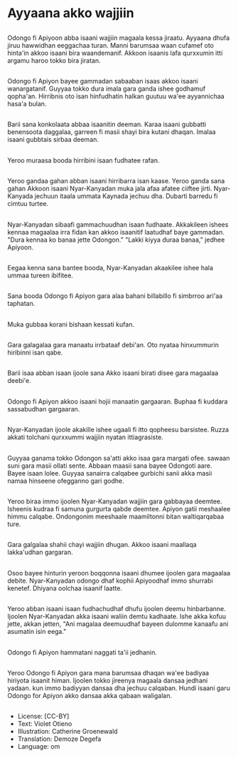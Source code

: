 # Ayyaana akko wajjiin

##
Odongo fi Apiyoon abba isaani wajjiin magaala kessa jiraatu. Ayyaana dhufa jiruu hawwidhan eeggachaa turan. Manni barumsaa waan cufamef oto hinta'in akkoo isaani bira waandemanif. Akkoon isaanis lafa qurxxumin itti argamu haroo tokko bira jiratan.

##
Odongo fi Apiyon bayee gammadan sabaaban isaas akkoo isaani wanargatanif. Guyyaa tokko dura imala gara ganda ishee godhamuf qopha'an. Hirribnis oto isan hinfudhatin halkan guutuu wa'ee ayyannichaa hasa'a bulan.

##
Barii sana konkolaata abbaa isaanitin deeman. Karaa isaani gubbatti benensoota daggalaa, garreen fi masii shayi bira kutani dhaqan. Imalaa isaani gubbtais sirbaa deeman.

##
Yeroo muraasa booda hirribini isaan fudhatee rafan.

##
Yeroo gandaa gahan abban isaani hirribarra isan kaase. Yeroo ganda sana gahan Akkoon isaani Nyar-Kanyadan muka jala afaa afatee ciiftee jirti. Nyar-Kanyada jechuun itaala ummata Kaynada jechuu dha. Dubarti barredu fi cimtuu turtee.

##
Nyar-Kanyadan sibaafi gammachuudhan isaan fudhaate. Akkakileen ishees kennaa magaalaa irra fidan kan akkoo isaanitif laatudhaf baye gammadan. "Dura kennaa ko banaa jette Odongon." "Lakki kiyya duraa banaa," jedhee Apiyoon.

##
Eegaa kenna sana bantee booda, Nyar-Kanyadan akaakilee ishee hala ummaa tureen ibifitee.

##
Sana booda Odongo fi Apiyon gara alaa bahani billabillo fi simbrroo ari'aa taphatan.

##
Muka gubbaa korani bishaan kessati kufan.

##
Gara galagalaa gara manaatu irrbataaf debi'an. Oto nyataa hinxummurin hiribinni isan qabe.

##
Barii isaa abban isaan ijoole sana Akko isaani birati disee gara magaalaa deebi'e.

##
Odongo fi Apiyon akkoo isaani hojii manaatin gargaaran. Buphaa fi kuddara sassabudhan gargaaran.

##
Nyar-Kanyadan ijoole akakille ishee ugaali fi itto qopheesu barsistee. Ruzza akkati tolchani qurxxummi wajjiin nyatan ittiagrasiste.

##
Guyyaa ganama tokko Odongon sa'atti akko isaa gara margati ofee. sawaan suni gara masii ollati sente. Abbaan maasii sana bayee Odongoti aare. Bayee isaan lolee. Guyyaa sanairra calqabee gurbichi sanii akka masii namaa hinseene ofegganno gari godhe.

##
Yeroo biraa immo ijoolen Nyar-Kanyadan wajjiin gara gabbayaa deemtee. Isheenis kudraa fi samuna gurgurta qabde deemtee. Apiyon gatii meshaalee himmu calqabe. Ondongonim meeshaale maamiltonni bitan waltiqarqabaa ture.

##
Gara galgalaa shahii chayi wajjiin dhugan. Akkoo isaani maallaqa lakka'udhan gargaran.

##
Osoo bayee hinturin yeroon boqqonna isaani dhumee ijoolen gara magaalaa debite. Nyar-Kanyadan odongo dhaf kophii Apiyoodhaf immo shurrabi kenetef. Dhiyana oolchaa isaanif laatte.

##
Yeroo abban isaani isaan fudhachudhaf dhufu ijoolen deemu hinbarbanne. Ijoolen Nyar-Kanyadan akka isaani waliin demtu kadhaate. Ishe akka kofuu jette, akkan jetten, "Ani magalaa deemuudhaf bayeen dulomme kanaafu ani asumatin isin eega."

##
Odongo fi Apiyon hammatani naggati ta'ii jedhanin.

##
Yeroo Odongo fi Apiyon gara mana barumsaa dhaqan wa'ee badiyaa hiriyota isaanit himan. Ijoolen tokko jireenya magaala dansaa jedhani yadaan. kun immo badiyyan dansaa dha jechuu calqaban. Hundi isaani garu Odongo for Apiyon akko dansaa akka qabaan waligalan.

##
* License: [CC-BY]
* Text: Violet Otieno
* Illustration: Catherine Groenewald
* Translation: Demoze Degefa
* Language: om
